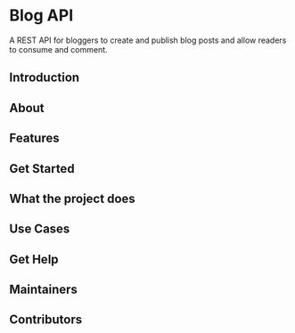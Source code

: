 # Blog API

A REST API for bloggers to create and publish blog posts and allow readers to consume and comment.

## Introduction

## About

## Features

## Get Started

## What the project does

## Use Cases

## Get Help

## Maintainers

## Contributors


